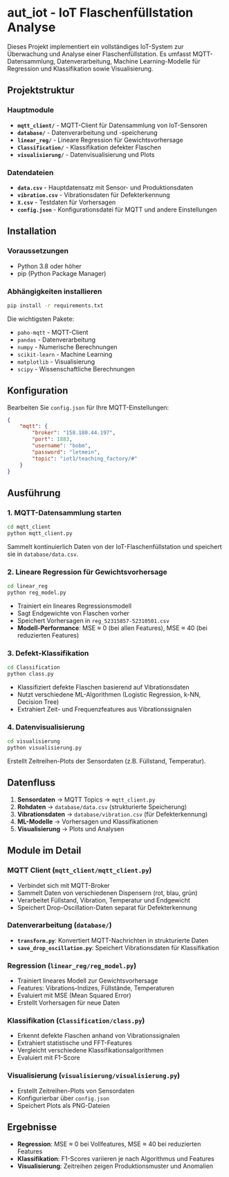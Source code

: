 # aut_iot - IoT Flaschenfüllstation Analyse

Dieses Projekt implementiert ein vollständiges IoT-System zur Überwachung und Analyse einer Flaschenfüllstation. Es umfasst MQTT-Datensammlung, Datenverarbeitung, Machine Learning-Modelle für Regression und Klassifikation sowie Visualisierung.

## Projektstruktur

### Hauptmodule

- **`mqtt_client/`** - MQTT-Client für Datensammlung von IoT-Sensoren
- **`database/`** - Datenverarbeitung und -speicherung
- **`linear_reg/`** - Lineare Regression für Gewichtsvorhersage
- **`Classification/`** - Klassifikation defekter Flaschen
- **`visualisierung/`** - Datenvisualisierung und Plots

### Datendateien

- **`data.csv`** - Hauptdatensatz mit Sensor- und Produktionsdaten
- **`vibration.csv`** - Vibrationsdaten für Defekterkennung
- **`X.csv`** - Testdaten für Vorhersagen
- **`config.json`** - Konfigurationsdatei für MQTT und andere Einstellungen

## Installation

### Voraussetzungen
- Python 3.8 oder höher
- pip (Python Package Manager)

### Abhängigkeiten installieren
```bash
pip install -r requirements.txt
```

Die wichtigsten Pakete:
- `paho-mqtt` - MQTT-Client
- `pandas` - Datenverarbeitung
- `numpy` - Numerische Berechnungen
- `scikit-learn` - Machine Learning
- `matplotlib` - Visualisierung
- `scipy` - Wissenschaftliche Berechnungen

## Konfiguration

Bearbeiten Sie `config.json` für Ihre MQTT-Einstellungen:
```json
{
    "mqtt": {
        "broker": "158.180.44.197",
        "port": 1883,
        "username": "bobm",
        "password": "letmein",
        "topic": "iot1/teaching_factory/#"
    }
}
```

## Ausführung

### 1. MQTT-Datensammlung starten
```bash
cd mqtt_client
python mqtt_client.py
```
Sammelt kontinuierlich Daten von der IoT-Flaschenfüllstation und speichert sie in `database/data.csv`.

### 2. Lineare Regression für Gewichtsvorhersage
```bash
cd linear_reg
python reg_model.py
```
- Trainiert ein lineares Regressionsmodell
- Sagt Endgewichte von Flaschen vorher
- Speichert Vorhersagen in `reg_52315857-52310501.csv`
- **Modell-Performance**: MSE ≈ 0 (bei allen Features), MSE ≈ 40 (bei reduzierten Features)

### 3. Defekt-Klassifikation
```bash
cd Classification
python class.py
```
- Klassifiziert defekte Flaschen basierend auf Vibrationsdaten
- Nutzt verschiedene ML-Algorithmen (Logistic Regression, k-NN, Decision Tree)
- Extrahiert Zeit- und Frequenzfeatures aus Vibrationssignalen

### 4. Datenvisualisierung
```bash
cd visualisierung
python visualisierung.py
```
Erstellt Zeitreihen-Plots der Sensordaten (z.B. Füllstand, Temperatur).

## Datenfluss

1. **Sensordaten** → MQTT Topics → `mqtt_client.py`
2. **Rohdaten** → `database/data.csv` (strukturierte Speicherung)
3. **Vibrationsdaten** → `database/vibration.csv` (für Defekterkennung)
4. **ML-Modelle** → Vorhersagen und Klassifikationen
5. **Visualisierung** → Plots und Analysen

## Module im Detail

### MQTT Client (`mqtt_client/mqtt_client.py`)
- Verbindet sich mit MQTT-Broker
- Sammelt Daten von verschiedenen Dispensern (rot, blau, grün)
- Verarbeitet Füllstand, Vibration, Temperatur und Endgewicht
- Speichert Drop-Oscillation-Daten separat für Defekterkennung

### Datenverarbeitung (`database/`)
- **`transform.py`**: Konvertiert MQTT-Nachrichten in strukturierte Daten
- **`save_drop_oscillation.py`**: Speichert Vibrationsdaten für Klassifikation

### Regression (`linear_reg/reg_model.py`)
- Trainiert lineares Modell zur Gewichtsvorhersage
- Features: Vibrations-Indizes, Füllstände, Temperaturen
- Evaluiert mit MSE (Mean Squared Error)
- Erstellt Vorhersagen für neue Daten

### Klassifikation (`Classification/class.py`)
- Erkennt defekte Flaschen anhand von Vibrationssignalen
- Extrahiert statistische und FFT-Features
- Vergleicht verschiedene Klassifikationsalgorithmen
- Evaluiert mit F1-Score

### Visualisierung (`visualisierung/visualisierung.py`)
- Erstellt Zeitreihen-Plots von Sensordaten
- Konfigurierbar über `config.json`
- Speichert Plots als PNG-Dateien

## Ergebnisse

- **Regression**: MSE ≈ 0 bei Vollfeatures, MSE ≈ 40 bei reduzierten Features
- **Klassifikation**: F1-Scores variieren je nach Algorithmus und Features
- **Visualisierung**: Zeitreihen zeigen Produktionsmuster und Anomalien